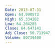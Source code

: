 ```yaml
---
Date: 2013-07-31
Open: 64.998573
High: 65.334282
Low: 64.204285
Close: 64.647141
Adj Close: 50.713947
Volume: 80739400
---
```

